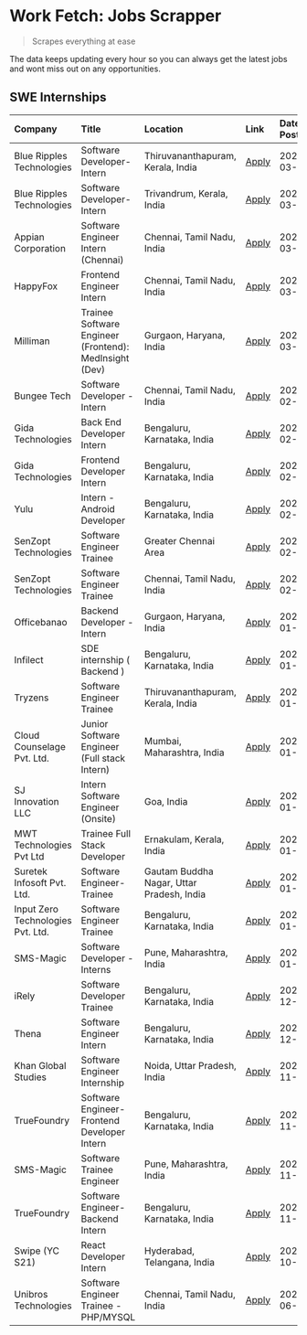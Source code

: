 # Work Fetch: Jobs Scrapper
> Scrapes everything at ease

The data keeps updating every hour so you can always get the latest jobs and wont miss out on any opportunities.

## SWE Internships
<!--START_SECTION:workfetch-->
| Company                           | Title                                                  | Location                                  | Link                                                                                                                                                                                                                                                                     | Date Posted   |
|:----------------------------------|:-------------------------------------------------------|:------------------------------------------|:-------------------------------------------------------------------------------------------------------------------------------------------------------------------------------------------------------------------------------------------------------------------------|:--------------|
| Blue Ripples Technologies         | Software Developer- Intern                             | Thiruvananthapuram, Kerala, India         | [Apply](https://in.linkedin.com/jobs/view/software-developer-intern-at-blue-ripples-technologies-3850505983?refId=2KSaHaQmiG%2FoUgmxSZ9N1g%3D%3D&trackingId=LAiM1pAaY3cRmthBSWXKzg%3D%3D&position=2&pageNum=1&trk=public_jobs_jserp-result_search-card)                  | 2024-03-09    |
| Blue Ripples Technologies         | Software Developer- Intern                             | Trivandrum, Kerala, India                 | [Apply](https://in.linkedin.com/jobs/view/software-developer-intern-at-blue-ripples-technologies-3850694934?refId=G1hp07lfTUo5ipTXmFvB%2FQ%3D%3D&trackingId=43dfzp%2BP28gtTUFNZDx%2BEQ%3D%3D&position=20&pageNum=0&trk=public_jobs_jserp-result_search-card)             | 2024-03-08    |
| Appian Corporation                | Software Engineer Intern (Chennai)                     | Chennai, Tamil Nadu, India                | [Apply](https://in.linkedin.com/jobs/view/software-engineer-intern-chennai-at-appian-corporation-3848335036?refId=2KSaHaQmiG%2FoUgmxSZ9N1g%3D%3D&trackingId=b%2BWsisSpZn0%2Bf4QW1sw47A%3D%3D&position=5&pageNum=1&trk=public_jobs_jserp-result_search-card)              | 2024-03-07    |
| HappyFox                          | Frontend Engineer Intern                               | Chennai, Tamil Nadu, India                | [Apply](https://in.linkedin.com/jobs/view/frontend-engineer-intern-at-happyfox-3848357951?refId=2KSaHaQmiG%2FoUgmxSZ9N1g%3D%3D&trackingId=9xVKE4QMHGhAxOCOo1p%2Fng%3D%3D&position=20&pageNum=1&trk=public_jobs_jserp-result_search-card)                                 | 2024-03-07    |
| Milliman                          | Trainee Software Engineer (Frontend): MedInsight (Dev) | Gurgaon, Haryana, India                   | [Apply](https://in.linkedin.com/jobs/view/trainee-software-engineer-frontend-medinsight-dev-at-milliman-3792874280?refId=G1hp07lfTUo5ipTXmFvB%2FQ%3D%3D&trackingId=tVzhsEovWgF1IdK2GNLCzw%3D%3D&position=5&pageNum=0&trk=public_jobs_jserp-result_search-card)           | 2024-03-01    |
| Bungee Tech                       | Software Developer - Intern                            | Chennai, Tamil Nadu, India                | [Apply](https://in.linkedin.com/jobs/view/software-developer-intern-at-bungee-tech-3842220746?refId=2KSaHaQmiG%2FoUgmxSZ9N1g%3D%3D&trackingId=xjunhxuNMCm7lZa8LyMdsg%3D%3D&position=22&pageNum=1&trk=public_jobs_jserp-result_search-card)                               | 2024-02-28    |
| Gida Technologies                 | Back End Developer Intern                              | Bengaluru, Karnataka, India               | [Apply](https://in.linkedin.com/jobs/view/back-end-developer-intern-at-gida-technologies-3836849295?refId=2KSaHaQmiG%2FoUgmxSZ9N1g%3D%3D&trackingId=IwRdRq0QUWWiQU3hwEjSqQ%3D%3D&position=15&pageNum=1&trk=public_jobs_jserp-result_search-card)                         | 2024-02-23    |
| Gida Technologies                 | Frontend Developer Intern                              | Bengaluru, Karnataka, India               | [Apply](https://in.linkedin.com/jobs/view/frontend-developer-intern-at-gida-technologies-3836040945?refId=G1hp07lfTUo5ipTXmFvB%2FQ%3D%3D&trackingId=OiXCSma%2BzYhUh1cP2rwQdw%3D%3D&position=11&pageNum=0&trk=public_jobs_jserp-result_search-card)                       | 2024-02-21    |
| Yulu                              | Intern - Android Developer                             | Bengaluru, Karnataka, India               | [Apply](https://in.linkedin.com/jobs/view/intern-android-developer-at-yulu-3834459982?refId=2KSaHaQmiG%2FoUgmxSZ9N1g%3D%3D&trackingId=0QNN3rOfh1%2BMH8mLYustUQ%3D%3D&position=24&pageNum=1&trk=public_jobs_jserp-result_search-card)                                     | 2024-02-19    |
| SenZopt Technologies              | Software Engineer Trainee                              | Greater Chennai Area                      | [Apply](https://in.linkedin.com/jobs/view/software-engineer-trainee-at-senzopt-technologies-3827688781?refId=2KSaHaQmiG%2FoUgmxSZ9N1g%3D%3D&trackingId=diLUFq1lgCLNqu4n379Bbg%3D%3D&position=7&pageNum=1&trk=public_jobs_jserp-result_search-card)                       | 2024-02-12    |
| SenZopt Technologies              | Software Engineer Trainee                              | Chennai, Tamil Nadu, India                | [Apply](https://in.linkedin.com/jobs/view/software-engineer-trainee-at-senzopt-technologies-3827686880?refId=2KSaHaQmiG%2FoUgmxSZ9N1g%3D%3D&trackingId=bsYl9TeV3WR6x%2BDf6%2F9%2FTA%3D%3D&position=19&pageNum=1&trk=public_jobs_jserp-result_search-card)                | 2024-02-12    |
| Officebanao                       | Backend Developer - Intern                             | Gurgaon, Haryana, India                   | [Apply](https://in.linkedin.com/jobs/view/backend-developer-intern-at-officebanao-3814263731?refId=G1hp07lfTUo5ipTXmFvB%2FQ%3D%3D&trackingId=aU4215HZH%2Bhf7QgeNibXlw%3D%3D&position=22&pageNum=0&trk=public_jobs_jserp-result_search-card)                              | 2024-01-31    |
| Infilect                          | SDE internship ( Backend )                             | Bengaluru, Karnataka, India               | [Apply](https://in.linkedin.com/jobs/view/sde-internship-backend-at-infilect-3815120558?refId=G1hp07lfTUo5ipTXmFvB%2FQ%3D%3D&trackingId=1Ax82GhwACHE4LVJ4%2BGPOw%3D%3D&position=24&pageNum=0&trk=public_jobs_jserp-result_search-card)                                   | 2024-01-25    |
| Tryzens                           | Software Engineer Trainee                              | Thiruvananthapuram, Kerala, India         | [Apply](https://in.linkedin.com/jobs/view/software-engineer-trainee-at-tryzens-3809363491?refId=2KSaHaQmiG%2FoUgmxSZ9N1g%3D%3D&trackingId=KqBlnBvis%2FI5qKncg4znYQ%3D%3D&position=10&pageNum=1&trk=public_jobs_jserp-result_search-card)                                 | 2024-01-18    |
| Cloud Counselage Pvt. Ltd.        | Junior Software Engineer (Full stack Intern)           | Mumbai, Maharashtra, India                | [Apply](https://in.linkedin.com/jobs/view/junior-software-engineer-full-stack-intern-at-cloud-counselage-pvt-ltd-3803132814?refId=G1hp07lfTUo5ipTXmFvB%2FQ%3D%3D&trackingId=cdlZftI7a5XEN4wzpesOTw%3D%3D&position=23&pageNum=0&trk=public_jobs_jserp-result_search-card) | 2024-01-11    |
| SJ Innovation LLC                 | Intern Software Engineer (Onsite)                      | Goa, India                                | [Apply](https://in.linkedin.com/jobs/view/intern-software-engineer-onsite-at-sj-innovation-llc-3799959011?refId=2KSaHaQmiG%2FoUgmxSZ9N1g%3D%3D&trackingId=o77X3OZN3ol9idaDnIGTXQ%3D%3D&position=13&pageNum=1&trk=public_jobs_jserp-result_search-card)                   | 2024-01-11    |
| MWT Technologies Pvt Ltd          | Trainee Full Stack Developer                           | Ernakulam, Kerala, India                  | [Apply](https://in.linkedin.com/jobs/view/trainee-full-stack-developer-at-mwt-technologies-pvt-ltd-3800921715?refId=G1hp07lfTUo5ipTXmFvB%2FQ%3D%3D&trackingId=LbVY6R4QAmHrzarhwzRfHQ%3D%3D&position=6&pageNum=0&trk=public_jobs_jserp-result_search-card)                | 2024-01-09    |
| Suretek Infosoft Pvt. Ltd.        | Software Engineer-Trainee                              | Gautam Buddha Nagar, Uttar Pradesh, India | [Apply](https://in.linkedin.com/jobs/view/software-engineer-trainee-at-suretek-infosoft-pvt-ltd-3800934643?refId=G1hp07lfTUo5ipTXmFvB%2FQ%3D%3D&trackingId=RMC%2BmPW5%2BcZm6sibv%2F8ogw%3D%3D&position=18&pageNum=0&trk=public_jobs_jserp-result_search-card)            | 2024-01-09    |
| Input Zero Technologies Pvt. Ltd. | Software Engineer Trainee                              | Bengaluru, Karnataka, India               | [Apply](https://in.linkedin.com/jobs/view/software-engineer-trainee-at-input-zero-technologies-pvt-ltd-3800927643?refId=2KSaHaQmiG%2FoUgmxSZ9N1g%3D%3D&trackingId=CZPiOqwh7zSK1DmJpZR%2F9w%3D%3D&position=6&pageNum=1&trk=public_jobs_jserp-result_search-card)          | 2024-01-09    |
| SMS-Magic                         | Software Developer -Interns                            | Pune, Maharashtra, India                  | [Apply](https://in.linkedin.com/jobs/view/software-developer-interns-at-sms-magic-3799485343?refId=2KSaHaQmiG%2FoUgmxSZ9N1g%3D%3D&trackingId=1rAPRxnFn5dZRiu2KjiaOQ%3D%3D&position=8&pageNum=1&trk=public_jobs_jserp-result_search-card)                                 | 2024-01-05    |
| iRely                             | Software Developer Trainee                             | Bengaluru, Karnataka, India               | [Apply](https://in.linkedin.com/jobs/view/software-developer-trainee-at-irely-3801577534?refId=G1hp07lfTUo5ipTXmFvB%2FQ%3D%3D&trackingId=yeGWR10UFvWsU%2BKk4BeIpA%3D%3D&position=10&pageNum=0&trk=public_jobs_jserp-result_search-card)                                  | 2023-12-22    |
| Thena                             | Software Engineer Intern                               | Bengaluru, Karnataka, India               | [Apply](https://in.linkedin.com/jobs/view/software-engineer-intern-at-thena-3778731751?refId=G1hp07lfTUo5ipTXmFvB%2FQ%3D%3D&trackingId=c52eVX3xk3Lo6igrswdTEQ%3D%3D&position=14&pageNum=0&trk=public_jobs_jserp-result_search-card)                                      | 2023-12-05    |
| Khan Global Studies               | Software Engineer Internship                           | Noida, Uttar Pradesh, India               | [Apply](https://in.linkedin.com/jobs/view/software-engineer-internship-at-khan-global-studies-3766942197?refId=2KSaHaQmiG%2FoUgmxSZ9N1g%3D%3D&trackingId=0BVohxrtNZUFOGVvXivFMw%3D%3D&position=25&pageNum=1&trk=public_jobs_jserp-result_search-card)                    | 2023-11-27    |
| TrueFoundry                       | Software Engineer- Frontend Developer Intern           | Bengaluru, Karnataka, India               | [Apply](https://in.linkedin.com/jobs/view/software-engineer-frontend-developer-intern-at-truefoundry-3790095058?refId=G1hp07lfTUo5ipTXmFvB%2FQ%3D%3D&trackingId=DNQkQUMIQY8tmWQVWSMCdg%3D%3D&position=13&pageNum=0&trk=public_jobs_jserp-result_search-card)             | 2023-11-24    |
| SMS-Magic                         | Software Trainee Engineer                              | Pune, Maharashtra, India                  | [Apply](https://in.linkedin.com/jobs/view/software-trainee-engineer-at-sms-magic-3761409781?refId=2KSaHaQmiG%2FoUgmxSZ9N1g%3D%3D&trackingId=VKAkTtB6TYFyHU7jq2jd%2BQ%3D%3D&position=1&pageNum=1&trk=public_jobs_jserp-result_search-card)                                | 2023-11-16    |
| TrueFoundry                       | Software Engineer-Backend Intern                       | Bengaluru, Karnataka, India               | [Apply](https://in.linkedin.com/jobs/view/software-engineer-backend-intern-at-truefoundry-3779508170?refId=2KSaHaQmiG%2FoUgmxSZ9N1g%3D%3D&trackingId=aoCcy6FFs18KCkePPRH0Xg%3D%3D&position=4&pageNum=1&trk=public_jobs_jserp-result_search-card)                         | 2023-11-10    |
| Swipe (YC S21)                    | React Developer Intern                                 | Hyderabad, Telangana, India               | [Apply](https://in.linkedin.com/jobs/view/react-developer-intern-at-swipe-yc-s21-3737600089?refId=G1hp07lfTUo5ipTXmFvB%2FQ%3D%3D&trackingId=yv%2FoYaWxpcFuDcMOFiWDHg%3D%3D&position=15&pageNum=0&trk=public_jobs_jserp-result_search-card)                               | 2023-10-13    |
| Unibros Technologies              | Software Engineer Trainee - PHP/MYSQL                  | Chennai, Tamil Nadu, India                | [Apply](https://in.linkedin.com/jobs/view/software-engineer-trainee-php-mysql-at-unibros-technologies-3656599241?refId=2KSaHaQmiG%2FoUgmxSZ9N1g%3D%3D&trackingId=ZhTqLA0N25kK1opKe7kiYw%3D%3D&position=9&pageNum=1&trk=public_jobs_jserp-result_search-card)             | 2023-06-12    |
<!--END_SECTION:workfetch-->

